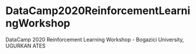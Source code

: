 # DataCamp2020ReinforcementLearningWorkshop
DataCamp 2020 Reinforcement Learning Workshop - Bogazici University, UGURKAN ATES
